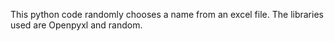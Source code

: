 This python code randomly chooses a name from an excel file. The libraries used are Openpyxl and random.
